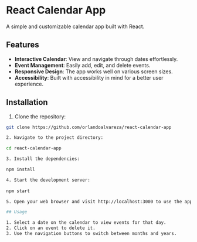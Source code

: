 # React Calendar App

A simple and customizable calendar app built with React.

## Features

- **Interactive Calendar**: View and navigate through dates effortlessly.
- **Event Management**: Easily add, edit, and delete events.
- **Responsive Design**: The app works well on various screen sizes.
- **Accessibility**: Built with accessibility in mind for a better user experience.

## Installation

1. Clone the repository:

  ```bash
  git clone https://github.com/orlandoalvareza/react-calendar-app

2. Navigate to the project directory:

  cd react-calendar-app

3. Install the dependencies:

  npm install

4. Start the development server:
   
  npm start

5. Open your web browser and visit http://localhost:3000 to use the app locally.

## Usage

1. Select a date on the calendar to view events for that day.
2. Click on an event to delete it.
3. Use the navigation buttons to switch between months and years.
